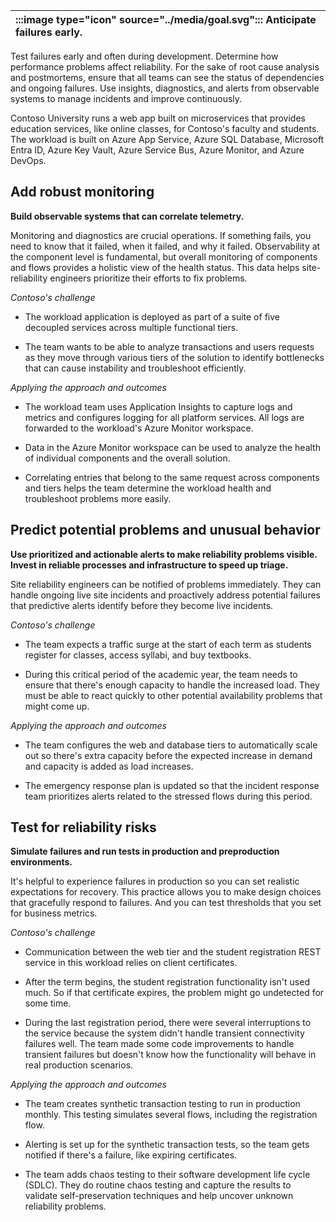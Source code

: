 | :::image type="icon" source="../media/goal.svg"::: Anticipate failures early. |
| :----------------------------------------------------------------------------------------------------------------------------------------- |

Test failures early and often during development. Determine how performance problems affect reliability. For the sake of root cause analysis and postmortems, ensure that all teams can see the status of dependencies and ongoing failures. Use insights, diagnostics, and alerts from observable systems to manage incidents and improve continuously.

Contoso University runs a web app built on microservices that provides education services, like online classes, for Contoso's faculty and students. The workload is built on Azure App Service, Azure SQL Database, Microsoft Entra ID, Azure Key Vault, Azure Service Bus, Azure Monitor, and Azure DevOps.

## Add robust monitoring

**Build observable systems that can correlate telemetry.**

Monitoring and diagnostics are crucial operations. If something fails, you need to know that it failed, when it failed, and why it failed. Observability at the component level is fundamental, but overall monitoring of components and flows provides a holistic view of the health status. This data helps site-reliability engineers prioritize their efforts to fix problems.

*Contoso's challenge*

- The workload application is deployed as part of a suite of five decoupled services across multiple functional tiers.

- The team wants to be able to analyze transactions and users requests as they move through various tiers of the solution to identify bottlenecks that can cause instability and troubleshoot efficiently.

*Applying the approach and outcomes*

- The workload team uses Application Insights to capture logs and metrics and configures logging for all platform services. All logs are forwarded to the workload's Azure Monitor workspace.

- Data in the Azure Monitor workspace can be used to analyze the health of individual components and the overall solution. 
- Correlating entries that belong to the same request across components and tiers helps the team determine the workload health and troubleshoot problems more easily.

## Predict potential problems and unusual behavior

**Use prioritized and actionable alerts to make reliability problems visible.  Invest in reliable processes and infrastructure to speed up triage.**

Site reliability engineers can be notified of problems immediately. They can handle ongoing live site incidents and proactively address potential failures that predictive alerts identify before they become live incidents.

*Contoso's challenge*

- The team expects a traffic surge at the start of each term as students register for classes, access syllabi, and buy textbooks.

- During this critical period of the academic year, the team needs to ensure that there's enough capacity to handle the increased load. They must be able to react quickly to other potential availability problems that might come up.

*Applying the approach and outcomes*

- The team configures the web and database tiers to automatically scale out so there's extra capacity before the expected increase in demand and capacity is added as load increases.

- The emergency response plan is updated so that the incident response team prioritizes alerts related to the stressed flows during this period.

## Test for reliability risks

**Simulate failures and run tests in production and preproduction environments.**

It's helpful to experience failures in production so you can set realistic expectations for recovery. This practice allows you to make design choices that gracefully respond to failures. And you can test thresholds that you set for business metrics.

*Contoso's challenge*

- Communication between the web tier and the student registration REST service in this workload relies on client certificates.

- After the term begins, the student registration functionality isn't used much. So if that certificate expires, the problem might go undetected for some time.
- During the last registration period, there were several interruptions to the service because the system didn't handle transient connectivity failures well. The team made some code improvements to handle transient failures but doesn't know how the functionality will behave in real production scenarios.

*Applying the approach and outcomes*

- The team creates synthetic transaction testing to run in production monthly. This testing simulates several flows, including the registration flow.

- Alerting is set up for the synthetic transaction tests, so the team gets notified if there's a failure, like expiring certificates.
- The team adds chaos testing to their software development life cycle (SDLC). They do routine chaos testing and capture the results to validate self-preservation techniques and help uncover unknown reliability problems. 